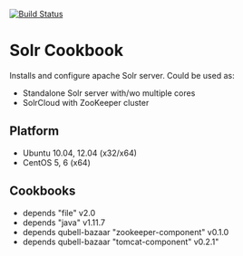 [![Build Status](https://travis-ci.org/jollyrojer/zookeeper-component.png?branch=master)](https://travis-ci.org/jollyrojer/zookeeper-component)

Solr Cookbook
==============
Installs and configure apache Solr server.
Could be used as:
- Standalone Solr server with/wo multiple cores
- SolrCloud with ZooKeeper cluster

Platform
--------
- Ubuntu 10.04, 12.04 (x32/x64)
- CentOS 5, 6 (x64)

Cookbooks
---------
- depends "file" v2.0
- depends "java" v1.11.7
- depends qubell-bazaar "zookeeper-component" v0.1.0
- depends qubell-bazaar "tomcat-component" v0.2.1"
